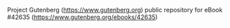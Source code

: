 Project Gutenberg (https://www.gutenberg.org) public repository for eBook #42635 (https://www.gutenberg.org/ebooks/42635)
